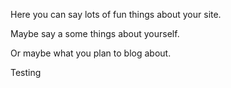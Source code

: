 Here you can say lots of fun things about your site.

Maybe say a some things about yourself.

Or maybe what you plan to blog about.

Testing
